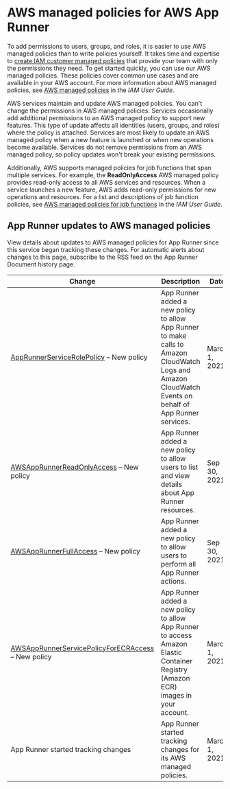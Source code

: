 # AWS managed policies for AWS App Runner<a name="security-iam-awsmanpol"></a>







To add permissions to users, groups, and roles, it is easier to use AWS managed policies than to write policies yourself\. It takes time and expertise to [create IAM customer managed policies](https://docs.aws.amazon.com/IAM/latest/UserGuide/access_policies_create-console.html) that provide your team with only the permissions they need\. To get started quickly, you can use our AWS managed policies\. These policies cover common use cases and are available in your AWS account\. For more information about AWS managed policies, see [AWS managed policies](https://docs.aws.amazon.com/IAM/latest/UserGuide/access_policies_managed-vs-inline.html#aws-managed-policies) in the *IAM User Guide*\.

AWS services maintain and update AWS managed policies\. You can't change the permissions in AWS managed policies\. Services occasionally add additional permissions to an AWS managed policy to support new features\. This type of update affects all identities \(users, groups, and roles\) where the policy is attached\. Services are most likely to update an AWS managed policy when a new feature is launched or when new operations become available\. Services do not remove permissions from an AWS managed policy, so policy updates won't break your existing permissions\.

Additionally, AWS supports managed policies for job functions that span multiple services\. For example, the **ReadOnlyAccess** AWS managed policy provides read\-only access to all AWS services and resources\. When a service launches a new feature, AWS adds read\-only permissions for new operations and resources\. For a list and descriptions of job function policies, see [AWS managed policies for job functions](https://docs.aws.amazon.com/IAM/latest/UserGuide/access_policies_job-functions.html) in the *IAM User Guide*\.













## App Runner updates to AWS managed policies<a name="security-iam-awsmanpol-updates"></a>



View details about updates to AWS managed policies for App Runner since this service began tracking these changes\. For automatic alerts about changes to this page, subscribe to the RSS feed on the App Runner Document history page\.




| Change | Description | Date | 
| --- | --- | --- | 
|  [AppRunnerServiceRolePolicy](security-iam-slr.md) – New policy  |  App Runner added a new policy to allow App Runner to make calls to Amazon CloudWatch Logs and Amazon CloudWatch Events on behalf of App Runner services\.  | March 1, 2021 | 
|  [AWSAppRunnerReadOnlyAccess](security_iam_service-with-iam.md#security_iam_service-with-iam-users) – New policy  |  App Runner added a new policy to allow users to list and view details about App Runner resources\.  | Sep 30, 2021 | 
|  [AWSAppRunnerFullAccess](security_iam_service-with-iam.md#security_iam_service-with-iam-users) – New policy  |  App Runner added a new policy to allow users to perform all App Runner actions\.  | Sep 30, 2021 | 
|  [AWSAppRunnerServicePolicyForECRAccess](security_iam_service-with-iam.md#security_iam_service-with-iam-roles-service.access) – New policy  |  App Runner added a new policy to allow App Runner to access Amazon Elastic Container Registry \(Amazon ECR\) images in your account\.  | March 1, 2021 | 
|  App Runner started tracking changes  |  App Runner started tracking changes for its AWS managed policies\.  | March 1, 2021 | 